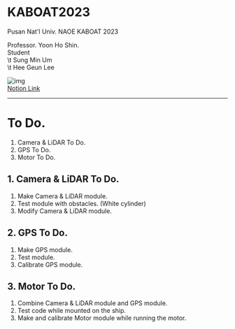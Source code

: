 # KABOAT2023
Pusan Nat'l Univ. NAOE KABOAT 2023

Professor. Yoon Ho Shin.  
Student  
  \t Sung Min Um  
  \t Hee Geun Lee  

![img](https://user-images.githubusercontent.com/48307403/209555944-2a6f903b-1f4b-4c03-bb3e-2cea64d69935.png)  
[Notion Link](https://dandelion-postage-e0c.notion.site/KABOAT-2023-5c5b9310504c4428b0f66c29f467bdb8)

-------------------------------------------------------------------------  

# To Do.  
1. Camera & LiDAR To Do.  
2. GPS To Do.  
3. Motor To Do.  

## 1. Camera & LiDAR To Do.  
1. Make Camera & LiDAR module.  
2. Test module with obstacles. (White cylinder)  
3. Modify Camera & LiDAR module.  

## 2. GPS To Do.  
1. Make GPS module.  
2. Test module.  
3. Calibrate GPS module.  

## 3. Motor To Do.  
1. Combine Camera & LiDAR module and GPS module.  
2. Test code while mounted on the ship.  
3. Make and calibrate Motor module while running the motor.  
